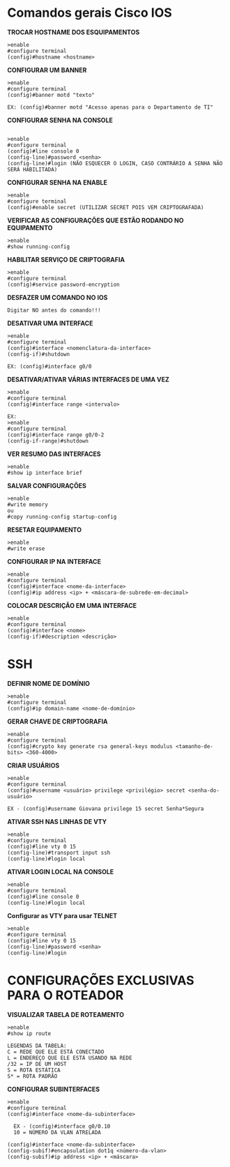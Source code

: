 # Comandos gerais Cisco IOS 



**TROCAR HOSTNAME DOS ESQUIPAMENTOS**
```
>enable
#configure terminal 
(config)#hostname <hostname> 
```

**CONFIGURAR UM BANNER**	
```
>enable
#configure terminal 
(config)#banner motd "texto"

EX: (config)#banner motd "Acesso apenas para o Departamento de TI" 
```  
  


**CONFIGURAR SENHA NA CONSOLE**
```

>enable
#configure terminal
(config)#line console 0
(config-line)#password <senha>
(config-line)#login (NÃO ESQUECER O LOGIN, CASO CONTRÁRIO A SENHA NÃO SERÁ HABILITADA) 
``` 

  
**CONFIGURAR SENHA NA ENABLE**
```
>enable
#configure terminal 
(config)#enable secret (UTILIZAR SECRET POIS VEM CRIPTOGRAFADA) 
 ``` 
  


  
**VERIFICAR AS CONFIGURAÇÕES QUE ESTÃO RODANDO NO EQUIPAMENTO** 
```
>enable 
#show running-config 
```


**HABILITAR SERVIÇO DE CRIPTOGRAFIA** 
```
>enable
#configure terminal
(config)#service password-encryption 
```

**DESFAZER UM COMANDO NO IOS** 
```
Digitar NO antes do comando!!! 
```

**DESATIVAR UMA INTERFACE** 
```
>enable
#configure terminal
(config)#interface <nomenclatura-da-interface>
(config-if)#shutdown 

EX: (config)#interface g0/0 
```


**DESATIVAR/ATIVAR VÁRIAS INTERFACES DE UMA VEZ**  
```
>enable
#configure terminal
(config)#interface range <intervalo> 

EX: 
>enable
#configure terminal
(config)#interface range g0/0-2 
(config-if-range)#shutdown 
```



**VER RESUMO DAS INTERFACES** 
```
>enable
#show ip interface brief 
```

**SALVAR CONFIGURAÇÕES** 
```
>enable
#write memory 
ou 
#copy running-config startup-config 
```

**RESETAR EQUIPAMENTO** 
```
>enable 
#write erase 
```


**CONFIGURAR IP NA INTERFACE** 
```
>enable
#configure terminal
(config)#interface <nome-da-interface> 
(config)#ip address <ip> + <máscara-de-subrede-em-decimal> 
```


**COLOCAR DESCRIÇÃO EM UMA INTERFACE** 
```
>enable 
#configure terminal 
(config)#interface <nome> 
(config-if)#description <descrição> 
```
 
# SSH 

**DEFINIR NOME DE DOMÍNIO**
```
>enable 
#configure terminal 
(config)#ip domain-name <nome-de-domínio> 
```

**GERAR CHAVE DE CRIPTOGRAFIA** 
```
>enable 
#configure terminal 
(config)#crypto key generate rsa general-keys modulus <tamanho-de-bits> <360-4000> 
``` 

**CRIAR USUÁRIOS** 
```
>enable 
#configure terminal 
(config)#username <usuário> privilege <privilégio> secret <senha-do-usuário> 

EX - (config)#username Giovana privilege 15 secret Senha*Segura 
```

**ATIVAR SSH NAS LINHAS DE VTY** 
```
>enable 
#configure terminal 
(config)#line vty 0 15 
(config-line)#transport input ssh 
(config-line)#login local 
```

**ATIVAR LOGIN LOCAL NA CONSOLE** 
```
>enable 
#configure terminal 
(config)#line console 0 
(config-line)#login local 
```

**Configurar as VTY para usar TELNET**
```
>enable
#configure terminal
(config)#line vty 0 15
(config-line)#password <senha>
(config-line)#login
```



# CONFIGURAÇÕES EXCLUSIVAS PARA O ROTEADOR 

**VISUALIZAR TABELA DE ROTEAMENTO** 
```
>enable 
#show ip route 

LEGENDAS DA TABELA: 
C = REDE QUE ELE ESTÁ CONECTADO 
L = ENDEREÇO QUE ELE ESTÁ USANDO NA REDE 
/32 = IP DE UM HOST
S = ROTA ESTÁTICA 
S* = ROTA PADRÃO 
```

**CONFIGURAR SUBINTERFACES** 
```
>enable
#configure terminal 
(config)#interface <nome-da-subinterface> 

  EX - (config)#interface g0/0.10 
  10 = NÚMERO DA VLAN ATRELADA 

(config)#interface <nome-da-subinterface>
(config-subif)#encapsulation dot1q <número-da-vlan> 
(config-subif)#ip address <ip> + <máscara> 
```


















  
